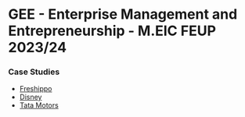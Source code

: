 # GEE - Enterprise Management and Entrepreneurship - M.EIC FEUP 2023/24

### Case Studies

- [Freshippo](case-study-1/)
- [Disney](case-study-2/)
- [Tata Motors](case-study-3/)